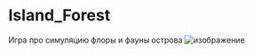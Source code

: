 # Island_Forest
Игра про симуляцию флоры и фауны острова
![изображение](https://user-images.githubusercontent.com/66533311/163823896-214eb336-d080-4465-8b47-b9111134944e.png)
